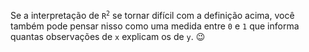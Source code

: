 Se a interpretação de <code>R<sup>2</sup></code> se tornar difícil com a definição acima, você também pode pensar nisso como uma medida entre `0` e `1` que informa quantas observações de `x` explicam os de `y`. :wink: